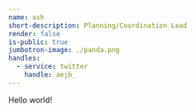 ```yaml
---
name: ash
short-description: Planning/Coordination Lead
render: false
is-public: true
jumbotron-image: ./panda.png
handles:
  - service: twitter
    handle: aejb_
---
```


Hello world!
